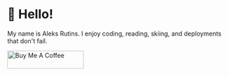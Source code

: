 # :wave: Hello!
My name is Aleks Rutins. I enjoy coding, reading, skiing, and deployments that don't fail.

<a href="https://www.buymeacoffee.com/aleksr" target="_blank"><img src="https://cdn.buymeacoffee.com/buttons/default-orange.png" alt="Buy Me A Coffee" height="41" width="174"></a>

